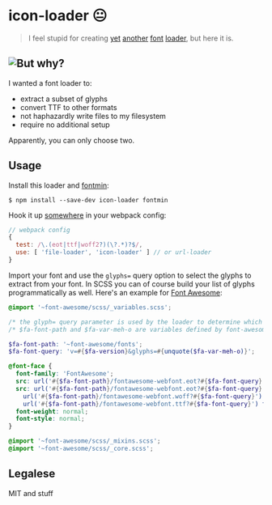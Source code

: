 # icon-loader 😐

> I feel stupid for creating [yet](https://www.npmjs.com/package/fontmin-loader) [another](https://www.npmjs.com/package/awesome-fontmin-loader) [font](https://www.npmjs.com/package/font-subset-loader) [loader](https://www.npmjs.com/package/font-gen-loader), but here it is.

## ![But why?](https://raw.githubusercontent.com/jpommerening/icon-loader/i/but-why.gif)

I wanted a font loader to:

- extract a subset of glyphs
- convert TTF to other formats
- not haphazardly write files to my filesystem
- require no additional setup

Apparently, you can only choose two.

## Usage

Install this loader and [fontmin](https://www.npmjs.com/package/fontmin):

```console
$ npm install --save-dev icon-loader fontmin
```

Hook it up [somewhere](https://webpack.js.org/configuration/module/#module-rules) in your webpack config:

```js
// webpack config
{
  test: /\.(eot|ttf|woff2?)(\?.*)?$/,
  use: [ 'file-loader', 'icon-loader' ] // or url-loader
}
```

Import your font and use the `glyphs=` query option to select the glyphs to extract from your font.
In SCSS you can of course build your list of glyphs programmatically as well.
Here's an example for [Font Awesome](http://fontawesome.io):

```scss
@import '~font-awesome/scss/_variables.scss';

/* the glyph= query parameter is used by the loader to determine which glyphs to extract */
/* $fa-font-path and $fa-var-meh-o are variables defined by font-awesome */

$fa-font-path: '~font-awesome/fonts';
$fa-font-query: 'v=#{$fa-version}&glyphs=#{unquote($fa-var-meh-o)}';

@font-face {
  font-family: 'FontAwesome';
  src: url('#{$fa-font-path}/fontawesome-webfont.eot?#{$fa-font-query}');
  src: url('#{$fa-font-path}/fontawesome-webfont.eot?#{$fa-font-query}') format('embedded-opentype'),
    url('#{$fa-font-path}/fontawesome-webfont.woff?#{$fa-font-query}') format('woff'),
    url('#{$fa-font-path}/fontawesome-webfont.ttf?#{$fa-font-query}') format('truetype');
  font-weight: normal;
  font-style: normal;
}

@import '~font-awesome/scss/_mixins.scss';
@import '~font-awesome/scss/_core.scss';
```

## Legalese

MIT and stuff
